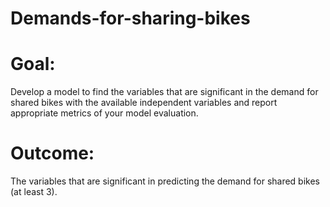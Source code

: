 # Demands-for-sharing-bikes

# Goal:
Develop a model to find the variables that are significant in the demand for shared bikes with the available independent variables and report appropriate metrics of your model evaluation.

# Outcome:
The variables that are significant in predicting the demand for shared bikes (at least 3).

